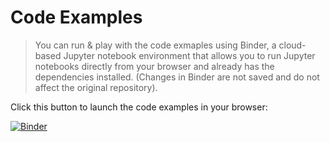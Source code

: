 # Code Examples

> You can run & play with the code exmaples using Binder, a cloud-based Jupyter notebook environment that allows you to run Jupyter notebooks directly from your browser and already has the dependencies installed. (Changes in Binder are not saved and do not affect the original repository).

Click this button to launch the code examples in your browser:

[![Binder](https://mybinder.org/badge_logo.svg)](https://mybinder.org/v2/gh/IBM/python-and-analytics/master?filepath=notebooks%2Fcode_examples%2FREADME.md)
